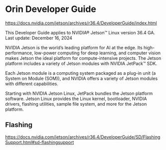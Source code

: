 # Orin Developer Guide

https://docs.nvidia.com/jetson/archives/r36.4/DeveloperGuide/index.html

This Developer Guide applies to NVIDIA® Jetson™ Linux version 36.4 GA. Last update: December 16, 2024

NVIDIA Jetson is the world’s leading platform for AI at the edge. Its high-performance, low-power computing for deep learning, and computer vision makes Jetson the ideal platform for compute-intensive projects. The Jetson platform includes a variety of Jetson modules with NVIDIA JetPack™ SDK.

Each Jetson module is a computing system packaged as a plug-in unit (a System on Module (SOM)), and NVIDIA offers a variety of Jetson modules with different capabilities.

Starting with NVIDIA Jetson Linux, JetPack bundles the Jetson platform software. Jetson Linux provides the Linux kernel, bootloader, NVIDIA drivers, flashing utilities, sample file system, and more for the Jetson platform.

## Flashing 
https://docs.nvidia.com/jetson/archives/r36.4/DeveloperGuide/SD/FlashingSupport.html#sd-flashingsupport
